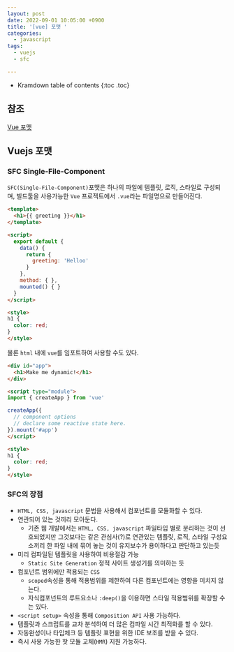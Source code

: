 ```yaml
---
layout: post
date: 2022-09-01 10:05:00 +0900
title: '[vue] 포맷 '
categories:
  - javascript
tags:
  - vuejs
  - sfc

---
```


* Kramdown table of contents
{:toc .toc}

## 참조

[Vue 포맷](https://vuejs.org/guide/scaling-up/sfc.html)

## Vuejs 포맷

### SFC Single-File-Component 

`SFC(Single-File-Component)`포맷은 하나의 파일에 템플릿, 로직, 스타일로 구성되며, 빌드툴을 사용가능한 `Vue` 프로젝트에서  `.vue`라는 파일명으로 만들어진다.


```html
<template>
  <h1>{{ greeting }}</h1>
</template>

<script>
  export default {
    data() { 
      return {
        greeting: 'Helloo'
      }
    },
    method: { },
    mounted() { }
  }
</script>

<style>
h1 {
  color: red;
}
</style>
```


물론 `html` 내에 `vue`를 임포트하여 사용할 수도 있다. 

```html
<div id="app">
  <h1>Make me dynamic!</h1>
</div>

<script type="module">
import { createApp } from 'vue'

createApp({
  // component options
  // declare some reactive state here.
}).mount('#app')
</script>

<style>
h1 {
  color: red;
}
</style>
```


### SFC의 장점

- `HTML, CSS, javascript` 문법을 사용해서 컴포넌트를 모듈화할 수 있다. 
- 연관되어 있는 것끼리 모아둔다. 
  - 기존 웹 개발에서는 `HTML, CSS, javascript` 파일타입 별로 분리하는 것이 선호되었지만 그것보다는 같은 관심사(?)로 연관있는 템플릿, 로직, 스타일 구성요소끼리 한 파일 내에 묶어 놓는 것이 유지보수가 용이하다고 판단하고 있는듯
- 미리 컴파일된 템플릿을 사용하여 비용절감 가능
  - `Static Site Generation` 정적 사이트 생성기를 의미하는 듯
- 컴포넌트 범위에만 적용되는 `CSS`
  - `scoped`속성을 통해 적용범위를 제한하여 다른 컴포넌트에는 영향을 미치지 않는다.
  - 자식컴포넌트의 루트요소나 `:deep()`을 이용하면 스타일 적용범위를 확장할 수는 있다. 
- `<script setup>` 속성을 통해 `Composition API` 사용 가능하다.
- 템플릿과 스크립트를 교차 분석하여 더 많은 컴파일 시간 최적화를 할 수 있다. 
- 자동완성이나 타입체크 등 템플릿 표현을 위한 IDE 보조를 받을 수 있다. 
- 즉시 사용 가능한 핫 모듈 교체(`HMR`) 지원 가능하다.
